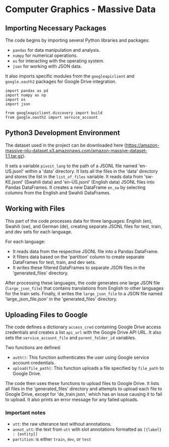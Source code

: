 # Computer Graphics - Massive Data

## Importing Necessary Packages

The code begins by importing several Python libraries and packages:

- `pandas` for data manipulation and analysis.
- `numpy` for numerical operations.
- `os` for interacting with the operating system.
- `json` for working with JSON data.

It also imports specific modules from the `googleapiclient` and `google.oauth2` packages for Google Drive integration.

```
import pandas as pd
import numpy as np
import os
import json

from googleapiclient.discovery import build
from google.oauth2 import service_account
```

## Python3 Development Environment

The dataset used in the project can be downloaded here (https://amazon-massive-nlu-dataset.s3.amazonaws.com/amazon-massive-dataset-1.1.tar.gz).

It sets a variable `pivoit_lang` to the path of a JSONL file named 'en-US.jsonl' within a 'data' directory. It lists all the files in the 'data' directory and stores the list in the `list_of_files` variable. It reads data from 'sw-KE.jsonl' (Swahili data) and 'en-US.jsonl' (English data) JSONL files into Pandas DataFrames. It creates a new DataFrame `en_sw` by selecting columns from the English and Swahili DataFrames.


## Working with Files	

This part of the code processes data for three languages: English (en), Swahili (sw), and German (de), creating separate JSONL files for test, train, and dev sets for each language.

For each language:

- It reads data from the respective JSONL file into a Pandas DataFrame.
- It filters data based on the 'partition' column to create separate DataFrames for test, train, and dev sets.
- It writes these filtered DataFrames to separate JSON files in the 'generated_files' directory.

After processing these languages, the code generates one large JSON file (`large_json_file`) that contains translations from English to other languages for the train sets.
Finally, it writes the `large_json_file` to a JSON file named 'large_json_file.json' in the 'generated_files' directory.

## Uploading Files to Google
The code defines a dictionary `access_cred` containing Google Drive access credentials and creates a list `api_url` with the Google Drive API URL. It also sets the `service_account_file` and `parent_folder_id` variables.

Two functions are defined:
- `auth()`: This function authenticates the user using Google service account credentials.
- `upload(file_path)`: This function uploads a file specified by `file_path` to Google Drive.

The code then uses these functions to upload files to Google Drive.
It lists all files in the 'generated_files' directory and attempts to upload each file to Google Drive, except for 'de_train.json,' which has an issue causing it to fail to upload. It also prints an error message for any failed uploads.

### Important notes
- `utt`: the raw utterance text without annotations.
- `annot_utt`: the text from `utt` with slot annotations formatted as `[{label} : {entity}]`
- `partition`: is either `train`, `dev`, or `test`
